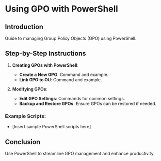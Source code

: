 # Using GPO with PowerShell

## Introduction
Guide to managing Group Policy Objects (GPO) using PowerShell.

## Step-by-Step Instructions

1. **Creating GPOs with PowerShell**:
   - **Create a New GPO**: Command and example.
   - **Link GPO to OU**: Command and example.

2. **Modifying GPOs**:
   - **Edit GPO Settings**: Commands for common settings.
   - **Backup and Restore GPOs**: Ensure GPOs can be restored if needed.

### Example Scripts:
- [Insert sample PowerShell scripts here]

## Conclusion
Use PowerShell to streamline GPO management and enhance productivity.